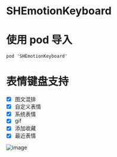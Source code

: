 # SHEmotionKeyboard
# 使用 pod 导入
```
pod 'SHEmotionKeyboard'
```
# 表情键盘支持
- [x] 图文混排
- [x] 自定义表情
- [x] 系统表情
- [x] gif
- [x] 添加收藏
- [x] 最近表情

![image](https://github.com/CCSH/SHEmotionKeyboard/blob/master/QQ20170801-132029-HD.gif)
